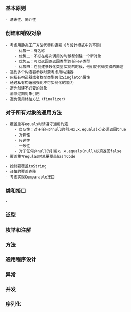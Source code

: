 ### 基本原则
    - 清晰性、简介性

### 创建和销毁对象
    - 考虑用静态工厂方法代替构造器（与设计模式中的不同）
        - 优势一：有名称
        - 优势二：不必在每次调用的时候都创建一个新对象
        - 优势三：可以返回原返回类型的任何子类型
        - 优势四：在创建参数化类型实例的时候，他们使代码变得的简洁
    - 遇到多个构造器参数时要考虑用构建器
    - 用私有构造器或者枚举类型强化Singleton属性
    - 通过私有构造器强化不可实例化的能力
    - 避免创建不必要的对象
    - 消除过期对象引用
    - 避免使用终结方法（finalizer）

### 对于所有对象的通用方法
    - 覆盖重写equals时请遵守通用约定
        - 自反性：对于任何非null的引用x,x.equals(x)必须返回true
        - 对称性
        - 传递性
        - 一致性
        - 对于任何非null的引用x，x.equals(null)必须返回false
    - 覆盖重写equlas时总要覆盖hashCode
        -
    - 始终要覆盖toString
    - 谨慎的覆盖克隆
    - 考虑实现Comparable接口

### 类和接口
    -

### 泛型

### 枚举和注解

### 方法

### 通用程序设计

### 异常

### 并发

### 序列化



